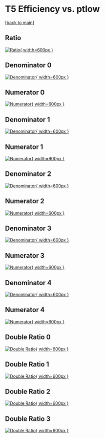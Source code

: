 # T5 Efficiency vs. ptlow

[[back to main](./)]



## Ratio

[![Ratio](../mtv/var/T5_loweta_11_-1_eff_ptlow.png){ width=600px }](../mtv/var/T5_loweta_11_-1_eff_ptlow.pdf)

## Denominator 0

[![Denominator](../mtv/den/T5_loweta_11_-1_eff_ptlow_den0.png){ width=600px }](../mtv/den/T5_loweta_11_-1_eff_ptlow_den0.pdf)

## Numerator 0

[![Numerator](../mtv/num/T5_loweta_11_-1_eff_ptlow_num0.png){ width=600px }](../mtv/num/T5_loweta_11_-1_eff_ptlow_num0.pdf)

## Denominator 1

[![Denominator](../mtv/den/T5_loweta_11_-1_eff_ptlow_den1.png){ width=600px }](../mtv/den/T5_loweta_11_-1_eff_ptlow_den1.pdf)

## Numerator 1

[![Numerator](../mtv/num/T5_loweta_11_-1_eff_ptlow_num1.png){ width=600px }](../mtv/num/T5_loweta_11_-1_eff_ptlow_num1.pdf)

## Denominator 2

[![Denominator](../mtv/den/T5_loweta_11_-1_eff_ptlow_den2.png){ width=600px }](../mtv/den/T5_loweta_11_-1_eff_ptlow_den2.pdf)

## Numerator 2

[![Numerator](../mtv/num/T5_loweta_11_-1_eff_ptlow_num2.png){ width=600px }](../mtv/num/T5_loweta_11_-1_eff_ptlow_num2.pdf)

## Denominator 3

[![Denominator](../mtv/den/T5_loweta_11_-1_eff_ptlow_den3.png){ width=600px }](../mtv/den/T5_loweta_11_-1_eff_ptlow_den3.pdf)

## Numerator 3

[![Numerator](../mtv/num/T5_loweta_11_-1_eff_ptlow_num3.png){ width=600px }](../mtv/num/T5_loweta_11_-1_eff_ptlow_num3.pdf)

## Denominator 4

[![Denominator](../mtv/den/T5_loweta_11_-1_eff_ptlow_den4.png){ width=600px }](../mtv/den/T5_loweta_11_-1_eff_ptlow_den4.pdf)

## Numerator 4

[![Numerator](../mtv/num/T5_loweta_11_-1_eff_ptlow_num4.png){ width=600px }](../mtv/num/T5_loweta_11_-1_eff_ptlow_num4.pdf)

## Double Ratio 0

[![Double Ratio](../mtv/ratio/T5_loweta_11_-1_eff_ptlow_ratio0.png){ width=600px }](../mtv/ratio/T5_loweta_11_-1_eff_ptlow_ratio0.pdf)

## Double Ratio 1

[![Double Ratio](../mtv/ratio/T5_loweta_11_-1_eff_ptlow_ratio1.png){ width=600px }](../mtv/ratio/T5_loweta_11_-1_eff_ptlow_ratio1.pdf)

## Double Ratio 2

[![Double Ratio](../mtv/ratio/T5_loweta_11_-1_eff_ptlow_ratio2.png){ width=600px }](../mtv/ratio/T5_loweta_11_-1_eff_ptlow_ratio2.pdf)

## Double Ratio 3

[![Double Ratio](../mtv/ratio/T5_loweta_11_-1_eff_ptlow_ratio3.png){ width=600px }](../mtv/ratio/T5_loweta_11_-1_eff_ptlow_ratio3.pdf)

